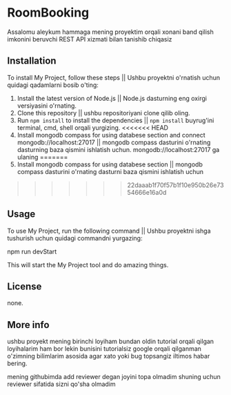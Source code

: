 # RoomBooking

Assalomu aleykum hammaga mening proyektim orqali xonani band qilish imkonini beruvchi REST API xizmati bilan tanishib chiqasiz

## Installation

To install My Project, follow these steps || Ushbu proyektni o'rnatish uchun quidagi qadamlarni bosib o'ting:

1. Install the latest version of Node.js || Node.js dasturning eng oxirgi versiyasini o'rnating.
2. Clone this repository || ushbu repositoriyani clone qilib oling.
3. Run `npm install` to install the dependencies || `npm install` buyrug'ini terminal, cmd, shell orqali yurgizing.
<<<<<<< HEAD
4. Install mongodb compass for using databese section and connect mongodb://localhost:27017 || mongodb compass dasturini o'rnating dasturning baza qismini ishlatish uchun. mongodb://localhost:27017 ga ulaning
=======
4. Install mongodb compass for using databese section || mongodb compass dasturini o'rnating dasturni baza qismini ishlatish uchun

>>>>>>> 22daaab1f70f57b1f10e950b26e7354666e16a0d
## Usage

To use My Project, run the following command || Ushbu proyektni ishga tushurish uchun quidagi commandni yurgazing:

npm run devStart

This will start the My Project tool and do amazing things.

## License

none.
## More info
ushbu proyekt mening birinchi loyiham bundan oldin tutorial orqali qilgan loyihalarim ham bor lekin bunisini tutorialsiz google orqali  qilganman o'zimning bilimlarim asosida agar xato yoki bug topsangiz iltimos habar bering.

mening githubimda add reviewer degan joyini topa olmadim shuning uchun reviewer sifatida sizni qo'sha olmadim
